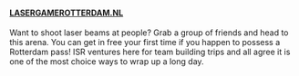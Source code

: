 #### [LASERGAMEROTTERDAM.NL](http://LASERGAMEROTTERDAM.NL)

Want to shoot laser beams at people? Grab a group of friends and head to this arena. You can get in free your first time if you happen to possess a Rotterdam pass! ISR ventures here for team building trips and all agree it is one of the most choice ways to wrap up a long day.